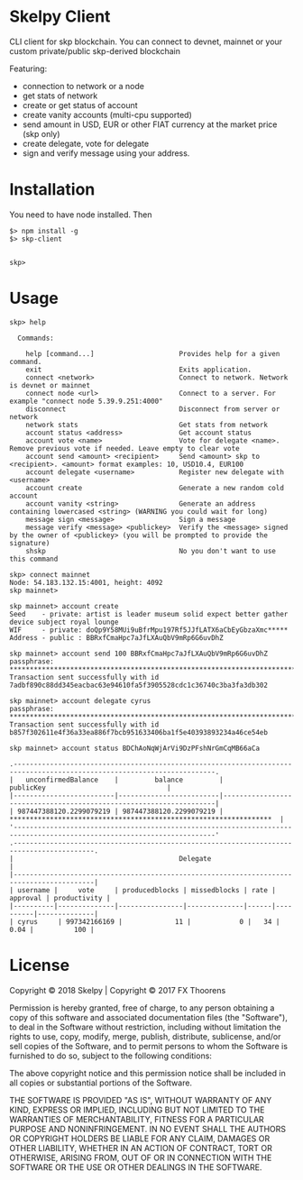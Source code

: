 # Skelpy Client
CLI client for skp blockchain.
You can connect to devnet, mainnet or your custom private/public skp-derived blockchain

Featuring:
- connection to network or a node
- get stats of network
- create or get status of account
- create vanity accounts (multi-cpu supported)
- send amount in USD, EUR or other FIAT currency at the market price (skp only)
- create delegate, vote for delegate
- sign and verify message using your address.

# Installation
You need to have node installed. Then
```
$> npm install -g 
$> skp-client


skp>

```

# Usage
```
skp> help

  Commands:

    help [command...]                     Provides help for a given command.
    exit                                  Exits application.
    connect <network>                     Connect to network. Network is devnet or mainnet
    connect node <url>                    Connect to a server. For example "connect node 5.39.9.251:4000"
    disconnect                            Disconnect from server or network
    network stats                         Get stats from network
    account status <address>              Get account status
    account vote <name>                   Vote for delegate <name>. Remove previous vote if needed. Leave empty to clear vote
    account send <amount> <recipient>     Send <amount> skp to <recipient>. <amount> format examples: 10, USD10.4, EUR100
    account delegate <username>           Register new delegate with <username>
    account create                        Generate a new random cold account
    account vanity <string>               Generate an address containing lowercased <string> (WARNING you could wait for long)
    message sign <message>                Sign a message
    message verify <message> <publickey>  Verify the <message> signed by the owner of <publickey> (you will be prompted to provide the signature)
    shskp                                 No you don't want to use this command
```



```
skp> connect mainnet
Node: 54.183.132.15:4001, height: 4092
skp mainnet>
```

```
skp mainnet> account create
Seed    - private: artist is leader museum solid expect better gather device subject royal lounge
WIF     - private: doQp9Y58MUi9uBfrMpu197Rf5JJfLATX6aCbEyGbzaXmc*****
Address - public : BBRxfCmaHpc7aJfLXAuQbV9mRp6G6uvDhZ
```

```
skp mainnet> account send 100 BBRxfCmaHpc7aJfLXAuQbV9mRp6G6uvDhZ
passphrase: ************************************************************************
Transaction sent successfully with id 7adbf890c88dd345eacbac63e94610fa5f3905528cdc1c36740c3ba3fa3db302
```

```
skp mainnet> account delegate cyrus
passphrase: **************************************************************************
Transaction sent successfully with id b857f302611e4f36a33ea886f7bcb951633406ba1f5e40393893234a46ce54eb
```

```
skp mainnet> account status BDChAoNqWjArVi9DzPFshNrGmCqMB66aCa

.------------------------------------------------------------------------------------------------------------------------.
|   unconfirmedBalance    |         balance         |                             publicKey                              |
|-------------------------|-------------------------|--------------------------------------------------------------------|
| 987447388120.2299079219 | 987447388120.2299079219 | *****************************************************************  |
'------------------------------------------------------------------------------------------------------------------------'
.------------------------------------------------------------------------------------------.
|                                         Delegate                                         |
|------------------------------------------------------------------------------------------|
| username |     vote     | producedblocks | missedblocks | rate | approval | productivity |
|----------|--------------|----------------|--------------|------|----------|--------------|
| cyrus     | 997342166169 |             11 |            0 |   34 |     0.04 |          100 |
```


# License
Copyright © 2018 Skelpy | Copyright © 2017 FX Thoorens

Permission is hereby granted, free of charge, to any person obtaining a copy of this software and associated documentation files (the "Software"), to deal in the Software without restriction, including without limitation the rights to use, copy, modify, merge, publish, distribute, sublicense, and/or sell copies of the Software, and to permit persons to whom the Software is furnished to do so, subject to the following conditions:

The above copyright notice and this permission notice shall be included in all copies or substantial portions of the Software.

THE SOFTWARE IS PROVIDED "AS IS", WITHOUT WARRANTY OF ANY KIND, EXPRESS OR IMPLIED, INCLUDING BUT NOT LIMITED TO THE WARRANTIES OF MERCHANTABILITY, FITNESS FOR A PARTICULAR PURPOSE AND NONINFRINGEMENT. IN NO EVENT SHALL THE AUTHORS OR COPYRIGHT HOLDERS BE LIABLE FOR ANY CLAIM, DAMAGES OR OTHER LIABILITY, WHETHER IN AN ACTION OF CONTRACT, TORT OR OTHERWISE, ARISING FROM, OUT OF OR IN CONNECTION WITH THE SOFTWARE OR THE USE OR OTHER DEALINGS IN THE SOFTWARE.
